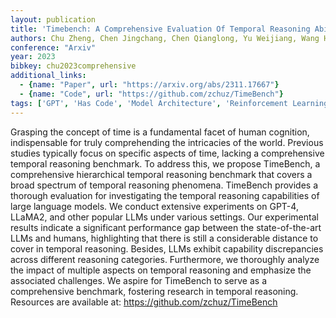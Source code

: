 ```yaml
---
layout: publication
title: 'Timebench: A Comprehensive Evaluation Of Temporal Reasoning Abilities In Large Language Models'
authors: Chu Zheng, Chen Jingchang, Chen Qianglong, Yu Weijiang, Wang Haotian, Liu Ming, Qin Bing
conference: "Arxiv"
year: 2023
bibkey: chu2023comprehensive
additional_links:
  - {name: "Paper", url: "https://arxiv.org/abs/2311.17667"}
  - {name: "Code", url: "https://github.com/zchuz/TimeBench"}
tags: ['GPT', 'Has Code', 'Model Architecture', 'Reinforcement Learning', 'Uncategorized']
---
```

Grasping the concept of time is a fundamental facet of human cognition,
indispensable for truly comprehending the intricacies of the world. Previous
studies typically focus on specific aspects of time, lacking a comprehensive
temporal reasoning benchmark. To address this, we propose TimeBench, a
comprehensive hierarchical temporal reasoning benchmark that covers a broad
spectrum of temporal reasoning phenomena. TimeBench provides a thorough
evaluation for investigating the temporal reasoning capabilities of large
language models. We conduct extensive experiments on GPT-4, LLaMA2, and other
popular LLMs under various settings. Our experimental results indicate a
significant performance gap between the state-of-the-art LLMs and humans,
highlighting that there is still a considerable distance to cover in temporal
reasoning. Besides, LLMs exhibit capability discrepancies across different
reasoning categories. Furthermore, we thoroughly analyze the impact of multiple
aspects on temporal reasoning and emphasize the associated challenges. We
aspire for TimeBench to serve as a comprehensive benchmark, fostering research
in temporal reasoning. Resources are available at:
https://github.com/zchuz/TimeBench
